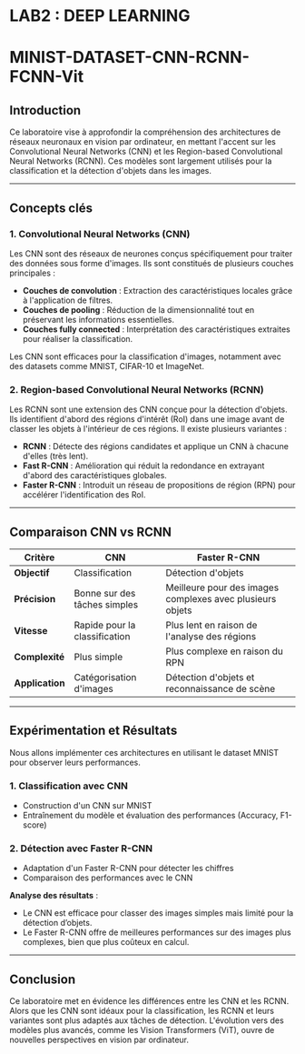# LAB2 : DEEP LEARNING 


# MINIST-DATASET-CNN-RCNN-FCNN-Vit
## Introduction  
Ce laboratoire vise à approfondir la compréhension des architectures de réseaux neuronaux en vision par ordinateur, en mettant l'accent sur les Convolutional Neural Networks (CNN) et les Region-based Convolutional Neural Networks (RCNN). Ces modèles sont largement utilisés pour la classification et la détection d'objets dans les images.  

---

## Concepts clés  

### 1. Convolutional Neural Networks (CNN)  
Les CNN sont des réseaux de neurones conçus spécifiquement pour traiter des données sous forme d'images. Ils sont constitués de plusieurs couches principales :  
- **Couches de convolution** : Extraction des caractéristiques locales grâce à l'application de filtres.  
- **Couches de pooling** : Réduction de la dimensionnalité tout en préservant les informations essentielles.  
- **Couches fully connected** : Interprétation des caractéristiques extraites pour réaliser la classification.  

Les CNN sont efficaces pour la classification d'images, notamment avec des datasets comme MNIST, CIFAR-10 et ImageNet.  

### 2. Region-based Convolutional Neural Networks (RCNN)  
Les RCNN sont une extension des CNN conçue pour la détection d'objets. Ils identifient d'abord des régions d'intérêt (RoI) dans une image avant de classer les objets à l'intérieur de ces régions. Il existe plusieurs variantes :  
- **RCNN** : Détecte des régions candidates et applique un CNN à chacune d'elles (très lent).  
- **Fast R-CNN** : Amélioration qui réduit la redondance en extrayant d'abord des caractéristiques globales.  
- **Faster R-CNN** : Introduit un réseau de propositions de région (RPN) pour accélérer l'identification des RoI.  

---

## Comparaison CNN vs RCNN  

| Critère          | CNN | Faster R-CNN |
|-----------------|-----|-------------|
| **Objectif** | Classification | Détection d'objets |
| **Précision** | Bonne sur des tâches simples | Meilleure pour des images complexes avec plusieurs objets |
| **Vitesse** | Rapide pour la classification | Plus lent en raison de l'analyse des régions |
| **Complexité** | Plus simple | Plus complexe en raison du RPN |
| **Application** | Catégorisation d'images | Détection d'objets et reconnaissance de scène |

---

## Expérimentation et Résultats  
Nous allons implémenter ces architectures en utilisant le dataset MNIST pour observer leurs performances.  

### 1. Classification avec CNN  
- Construction d'un CNN sur MNIST  
- Entraînement du modèle et évaluation des performances (Accuracy, F1-score)  

### 2. Détection avec Faster R-CNN  
- Adaptation d'un Faster R-CNN pour détecter les chiffres  
- Comparaison des performances avec le CNN  

**Analyse des résultats** :  
- Le CNN est efficace pour classer des images simples mais limité pour la détection d’objets.  
- Le Faster R-CNN offre de meilleures performances sur des images plus complexes, bien que plus coûteux en calcul.  

---

## Conclusion  
Ce laboratoire met en évidence les différences entre les CNN et les RCNN. Alors que les CNN sont idéaux pour la classification, les RCNN et leurs variantes sont plus adaptés aux tâches de détection. L'évolution vers des modèles plus avancés, comme les Vision Transformers (ViT), ouvre de nouvelles perspectives en vision par ordinateur.  
